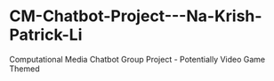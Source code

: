 # CM-Chatbot-Project---Na-Krish-Patrick-Li
Computational Media Chatbot Group Project - Potentially Video Game Themed
